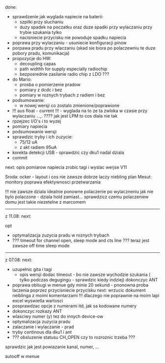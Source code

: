 done:
- sprawdzenie jak wyglada napiecie na baterii:
	- szpilki przy sluchaniu
	- duzy spadek na poczatku oraz duze spadki przy wylaczaniu przy trybie szukania tylko
	- nacisniecie przycisku nie powoduje spadku napiecia
- poprawa przy wylaczaniu - usuniecie konfiguracji pinow 
- porpawa pradu przy wlaczaniu (skad sie biora po polaczewniu te duze pobory pradu, komunikacja)
- propozycje do HW:
	- decoupling capas
	- path widthh for supply especially radiochip 
	- bezposrednie zasilanie radio chip z LDO ???
- do Mario:
	- prosba o pomierzenie pradow
	- pomiary z dcdc i bez
	- pomiary w roznych trybach z radiem i bez
- podsumowanie:
	- w nowej wersji co zostalo zmienione/poprawione
- !!! aus float - current !!! - wyglada na to ze ta zwloka w czasie przy wylaczaniu ...,. ???? jak jest LPM to cos diala nie tak
- rpzejzec I/O's  i to wyzej
- pomiary napiecia
- podsumowanie wersji
- sprawdzic tryby i ich zuzycie:
	- 75/12 uA
	- z akt radiem 95uA
- korekta detekcji USB - sprawdzic czy dku1 nadal dziala
- commit

next:
opis pomiarow napiecia
zrobic tagi i wyslac werjse V11

Sroda:
ocker - layout i cos nie zawsze dobrze laczy
niebling
plan Mesut: monitory
poprawa efektywnosci przetwarzania


!!! nie zawsze dziala idealnie ponowne polaczenie po wylaczneniu jak nie bylo polaczone - dziala hold zamiast...
sprawdzicz czemu polaczeniew domu jest takie niezetelne z marcomem

---
z 11.08:
next:


opt
- optymalizacja zuzycia pradu w roznych trybach
- ??? timeout for channel open, sleep mode and cts line ??? teraz jest zawsze off time sleep mode

---
z 07.08:
next:
- uzupelnic gita i tagi
	- opis wersji
dodac timeout - bo nie zawsze wychodzie szukania ( tylko podczas degugingu - sprawdzic kiedy indziej)
dokonczyc ANT
- poprawa oblsugi w menue gdy  minie 20 sekund - pnonowna proba laczenia poprzez przycisniecie przycisku
next:
wrzucic dokument neiblinga z moimi komentarzami
!!! dlaczego nie poprawnie na moim lapi excel wyswietla wartosci
- posprawdzac opcje z numerami itd, jak sa kodowane numery
- dokonczyc rozkazy ANT
- wlasciwy numer (y) tez do innych device-ow
- optymalizacja zuzycia pradu
- zalaczanie i wylaczanie - prad
- tryby continous dla dku1 i ant
-  ??? obsluzenie statusu CH_OPEN czy to rozroznic trzeba ???

sprawdzic jak jest powiazanie kanal, numer, ...

 autooff w menue
